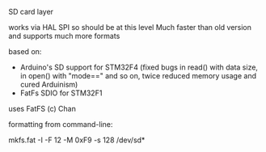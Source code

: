 SD card layer

works via HAL SPI so should be at this level
Much faster than old version and supports much more formats


based on:

* Arduino's SD support for STM32F4  (fixed bugs in read() with data size, in open() with "mode==" and so on, twice reduced memory usage  and cured Arduinism)
* FatFs SDIO for STM32F1

uses FatFS (c) Chan


formatting from command-line:

mkfs.fat -I -F 12 -M 0xF9 -s 128 /dev/sd*
